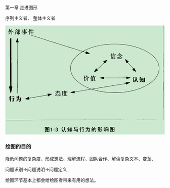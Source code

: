 第一章 走进图形

序列主义者、
整体主义者

![](img/1-3.png)

### 绘图的目的

降低问题的复杂度、形成想法、理解流程、团队合作、解读复杂文本、变革、

问题识别->问题说明->问题定义

绘图环节基本上都会给绘图者带来有用的想法。




